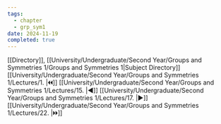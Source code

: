```yaml
---
tags:
  - chapter
  - grp_sym1
date: 2024-11-19
completed: true
---
```

[[Directory]], [[University/Undergraduate/Second Year/Groups and Symmetries 1/Groups and Symmetries 1|Subject Directory]]
[[University/Undergraduate/Second Year/Groups and Symmetries 1/Lectures/1. |🞀🞀]] [[University/Undergraduate/Second Year/Groups and Symmetries 1/Lectures/15. |◀]] [[University/Undergraduate/Second Year/Groups and Symmetries 1/Lectures/17. |▶]] [[University/Undergraduate/Second Year/Groups and Symmetries 1/Lectures/22. |🞂🞂]]
# 
## 
### 